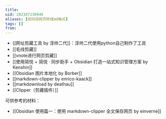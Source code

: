 ```yaml
---
title: 
uid: 202107230946
aliases: [如何将网页转成md格式]
tags: []
from: 
---
```


- [[网址剪藏工具 by 淳帅二代]]：淳帅二代使用python自己制作了工具
- [[毛线剪藏]]
- [[vnote进行网页剪藏]]
- [[使用简悦 + 简悦 · 同步助手 + Obsidian 打造一站式知识管理方案 by Kenshin]]
- [[Obsidian 图片本地化 by Borber]]
- [[markdown-clipper by enrico-kaack]]
- [[markdownload by deathau]]
- [[Clipper（剪藏插件）]]



可供参考的材料：
- [[Obsidian 使用篇一：使用 markdown-clipper 全文保存网页 by einverne]]